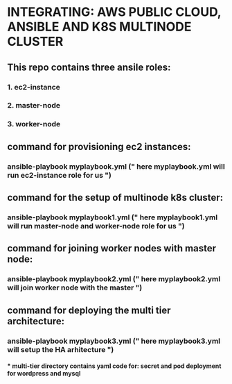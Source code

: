 # INTEGRATING: AWS PUBLIC CLOUD, ANSIBLE AND K8S MULTINODE CLUSTER

## This repo contains three ansile roles:

### 1. ec2-instance
### 2. master-node
### 3. worker-node

## command for provisioning ec2 instances:

### ansible-playbook myplaybook.yml (" here myplaybook.yml will run ec2-instance role for us ")

## command for the setup of multinode k8s cluster:

### ansible-playbook myplaybook1.yml (" here myplaybook1.yml will run master-node and worker-node role for us ")

## command for joining worker nodes with master node:

### ansible-playbook myplaybook2.yml (" here myplaybook2.yml will join worker node with the master ")

## command for deploying the multi tier architecture:

### ansible-playbook myplaybook3.yml (" here myplaybook3.yml will setup the HA arhitecture ")

#### * multi-tier directory contains yaml code for: secret and pod deployment for wordpress and mysql

